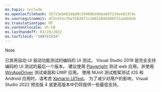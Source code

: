 ```yaml
---
ms.topic: include
ms.openlocfilehash: 35723eb4b24bd9c39488bd49ea0d7134ee923f4c
ms.sourcegitcommit: df2cd7ec7bef2626f1c2d01284d408f21aabb9e6
ms.translationtype: MT
ms.contentlocale: zh-CN
ms.lasthandoff: 03/19/2022
ms.locfileid: "140741534"
---
```

> [!NOTE]
> 已弃用自动 UI 驱动功能测试的编码的 UI 测试。 Visual Studio 2019 是完全支持编码的 UI 测试的最后一个版本。 建议使用 [Playwright](https://playwright.dev/) 测试 web 应用，并使用 [WinAppDriver](https://github.com/Microsoft/WinAppDriver) 测试桌面和 UWP 应用。 使用 NUnit 测试框架测试 iOS 和 Android 应用时，请考虑 [Xamarin.UITest](/appcenter/test-cloud/uitest/)。 为了减少对用户的影响，Visual Studio 2022 预览版 4 或更高版本中仍将提供一些最低支持。
